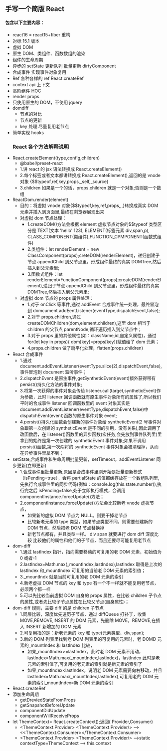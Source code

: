 ## 手写一个简版 React

#### 包含以下主要内容：

- react16 = react15+fiber 重构
- 对标 15.1 版本
- 虚拟 DOM
- 原生 DOM、类组件、函数数组的渲染
- 组件的生命周期
- 异步的 setState 更新队列 批量更新 dirtyComponent
- 合成事件 实现事件对象复用
- Ref 各种各样的 ref React.createRef
- context api 上下文
- 高阶组件 HOC
- render props
- 只使用原生的 DOM，不使用 jquery
- domdiff
  - 节点的对比
  - 节点的更新
  - key 处理 尽量复用老节点
- 简单实现 hooks
  ### React 各个方法解释说明
- React.createElement(type,config,children)
  - @babel/preset-react
  - 1.讲 react 的 jsx 语法转换成 React.createElement()
  - 2.每个标签或者文本都讲转换成 React.createElement(),返回的是 vnode 对象 {\$\$typeof,ref,key,props,\_self,\_source}
  - 3.children 如果是一个的话，props.children 就是一个对象;否则是一个数组
- ReactDom.render(element)
  - 目的：将虚拟 vnode 对象{\$\$typeof,key,ref,props,,,}转换成真实 DOM 元素并插入到页面里,最终在浏览器展现出来
  - 对虚拟 dom 节点处理：
    - 1.createDOM()方法会根据 element 虚拟节点对象的\$\$typeof 类型区分是 TEXT(文本 'hello' 123), ELEMENT(标签元素 div,span,p), CLASS_COMPONENT(类组件),FUNCTION_CPMPONENT(函数式组件)
    - 2.类组件：let renderElement = new ClassComponent(props);creteDOM(renderElement)，递归创建子节点 appendChild 到父节点里，形成组件最终的真实 DOMTree,然后插入到父元素里;
    - 3.函数式组件：let renderElement=FunctionComponent(props);createDOM(renderElement),递归子节点 appendChild 到父节点里，形成组件最终的真实 DOMTree,然后插入到父元素里;
  - 对虚拟 dom 节点的 props 属性处理：
    - 1.对于 onClick 等事件,通过 addEvent 合成事件统一处理，最终冒泡到 domcument.addEentListener(eventType,dispatchEvent,false);
    - 2.对于 props.children,通过 createDOMChildren(dom,element.children),这里 dom 相当于 children 的父节点 parentNode,循环遍历插入到父节点中；
    - 3.对于 props 里的其他属性(如：className,id,自定义属性)，通过 for(let key in props){ dom[key]=props[key]}赋值给了 dom 元素；
    - 4.props.children 做了扁平化处理，flatten(props.children)
- React 合成事件
  - 1.通过 document.addEventListener(eventType.slice(2),dispatchEvent,false),事件冒泡到 document 监听事件；
  - 2.dispatchEvent 是原生事件,getSyntheticEvent(event)额外获得带有 persist()持久化方法的事件对象;
  - 3.将第一次获得的事件对象会传给 listener.call(target,syntheticEvent)作为参数，此时 listener 回调函数就有原生事件对象所有的属性了,所以我们平时的合成事件 listener 回调函数里的 event 对象其实是 document.addEventListener(eventType,dispatchEvent,false)中 dispatchEvent(event)函数的原生事件对象 event;
  - 4.persist()持久化函数会创建新的事件对象给 syntheticEvent(2 号事件对象跟第一次创建的 syntheticEvent 是不同的引用，没有关系),因此调用了改函数后，在 listener()函数里的异步函数(宏任务,会先放到事件队列里)里拿到的始终是第一次创建的 syntheticEvent 事件对象;如果不调用 persist()函数,第一次闯将的 syntheticEvent 事件对象会被清理掉，从而在异步事件里拿不到；
- setState,合成事件和生命周期批量更新，setTimeout，addEventListener 同步更新(立即更新)
  - 1.合成事件里批量更新,原因是合成事件里刚开始是批量更新模式（isPending=true），会将 partialState 的值都缓存放在一个数组队列里,先执行合成事件里的同步代码(例如：console.log(this.state.number)),执行完之后 isPending=false,处于立即执行模式，会调用 componentInstance.forceUpdate()方法；
  - 2.componentInstance.forceUpdate()方法会比较新老 vnode 虚拟节点，
    - 如果新的虚拟 DOM 节点为 NULL。则要干掉老节点
    - 比较新老元素的 type 类型，如果节点类型不同，则需要创建新的 DOM 节点，然后把老 DOM 节点替换掉
    - 新老节点都有，并且类型一样。 div span 就要进行 dom diff 深度比较 比较他们的属性和他们的子节点，而且还要尽可能复用老节点
- dom-diff
  - 1.通过 lastIndex 指针，指向需要移动的可复用的老 DOM 元素，初始值为 0 或者-1
  - 2.lastIndex=Math.max(\_mountIndex,lastIndex),lastIndex 取得是上次的 lastIndex 和\_mountIndex 可复用的当前老 DOM 元素的索引值；
  - 3.\_mountIndx 就是当前可复用的老 DOM 元素的索引
  - 4.新老虚拟 DOM 节点的 key 和 type 有一个不一样就不能复用老节点，必须两个都一样
  - 5.可以先比较当前虚拟 DOM 自身的 props 属性，在比较 children 子节点的属性,或者先比较子节点属性在比较父节点(自身属性)；
- dom-diff 规则，主要 diff 的是 children 子节点
  - 1.同层比较，深度优先遍历子节点，通过 diffQueue 打补丁，收集 MOVE,REMOVE,INSERT 的 DOM 元素，先删除 MOVE，REMOVE,在插入 INSERT 新增加的 DOM 元素
  - 2.可复用指的是：新老元素的 key 和 type(元素类型，div,span);
  - 3.新的 DOM 列表里找到老 DOM 列表里的可复用的元素时，老 DOMD 元素的\_mountIndex 和 lastIndex 比较，
    - 如果\_mountIndex>=lastIndex，此时老 DOM 元素不用动，lastIndex=Math.max(\_mountIndex,lastIndex)，lastIndex 此时是老元素的索引值了,可复用的老元素的索引就是新元素的索引了
    - 如果\_mountIndex<lastIndex，说明老 DOM 元素需要向右移动，并且 lastIndex=Math.max(\_mountIndex,lastIndex),可复用老的 DOM 元素的索引\_mountIndex=新 DOM 元素的索引
- React.createRef
- 添加生命周期
  - getDreviedStateFromProps
  - getSnapshotBeforeUpdate
  - componentDidUpdate
  - componentWillReceiveProps
- let ThemeContext= React.createContext();返回{ Provider,Consumer}
  - <ThemeContext.Provider> <ThemeContext.Provider/> --><<ThemeContext.Consumer></ThemeContext.Consumer>
  - <ThemeContext.Provider> <ThemeContext.Provider/> -->static contextType=ThemeContext --> this.context
